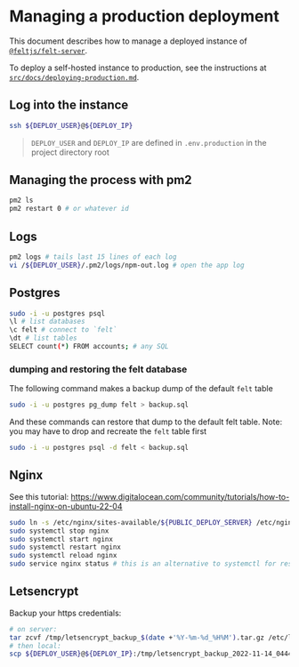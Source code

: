 # Managing a production deployment

This document describes how to manage a deployed instance of
[`@feltjs/felt-server`](https://github.com/feltjs/felt-server).

To deploy a self-hosted instance to production,
see the instructions at
[`src/docs/deploying-production.md`](/src/docs/deploying-production.md).

## Log into the instance

```bash
ssh ${DEPLOY_USER}@${DEPLOY_IP}
```

> `DEPLOY_USER` and `DEPLOY_IP` are defined in `.env.production` in the project directory root

## Managing the process with pm2

```bash
pm2 ls
pm2 restart 0 # or whatever id
```

## Logs

```bash
pm2 logs # tails last 15 lines of each log
vi /${DEPLOY_USER}/.pm2/logs/npm-out.log # open the app log
```

## Postgres

```bash
sudo -i -u postgres psql
\l # list databases
\c felt # connect to `felt`
\dt # list tables
SELECT count(*) FROM accounts; # any SQL
```

### dumping and restoring the felt database

The following command makes a backup dump of the default `felt` table

```bash
sudo -i -u postgres pg_dump felt > backup.sql
```

And these commands can restore that dump to the default felt table.
Note: you may have to drop and recreate the `felt` table first

```bash
sudo -i -u postgres psql -d felt < backup.sql
```

## Nginx

See this tutorial:
<https://www.digitalocean.com/community/tutorials/how-to-install-nginx-on-ubuntu-22-04>

```bash
sudo ln -s /etc/nginx/sites-available/${PUBLIC_DEPLOY_SERVER} /etc/nginx/sites-enabled/
sudo systemctl stop nginx
sudo systemctl start nginx
sudo systemctl restart nginx
sudo systemctl reload nginx
sudo service nginx status # this is an alternative to systemctl for restart, etc
```

## Letsencrypt

Backup your https credentials:

```bash
# on server:
tar zcvf /tmp/letsencrypt_backup_$(date +'%Y-%m-%d_%H%M').tar.gz /etc/letsencrypt
# then local:
scp ${DEPLOY_USER}@${DEPLOY_IP}:/tmp/letsencrypt_backup_2022-11-14_0444.tar.gz letsencrypt_backup.tar.gz
```
